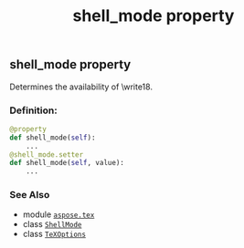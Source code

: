 ﻿---
title: shell_mode property
second_title: Aspose.TeX for Python via .NET API References
description: 
type: docs
weight: 160
url: /python-net/aspose.tex/texoptions/shell_mode/
is_root: false
---

## shell_mode property


Determines the availability of \write18.
### Definition:
```python
@property
def shell_mode(self):
    ...
@shell_mode.setter
def shell_mode(self, value):
    ...
```

### See Also
* module [`aspose.tex`](../../)
* class [`ShellMode`](/tex/python-net/aspose.tex/shellmode)
* class [`TeXOptions`](/tex/python-net/aspose.tex/texoptions)
